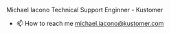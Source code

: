 Michael Iacono
Technical Support Enginner - Kustomer 
- 📫 How to reach me michael.iacono@kustomer.com

